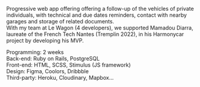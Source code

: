 Progressive web app offering offering a follow-up of the vehicles of private individuals, with technical and due dates reminders, contact with nearby garages and storage of related documents.<br>
With my team at Le Wagon (4 developers), we supported Mamadou Diarra, laureate of the French Tech Nantes (Tremplin 2022), in his Harmonycar project by developing his MVP.

Programming: 2 weeks<br>
Back-end: Ruby on Rails, PostgreSQL<br>
Front-end: HTML, SCSS, Stimulus (JS framework)<br>
Design: Figma, Coolors, Dribbble<br>
Third-party: Heroku, Cloudinary, Mapbox...<br>
